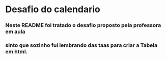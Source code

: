 # Desafio do calendario 
 
 ### Neste README foi tratado o desafio proposto pela professora em aula  

 ### sinto que sozinho  fui lembrando das  taas para  criar a Tabela em html. 
